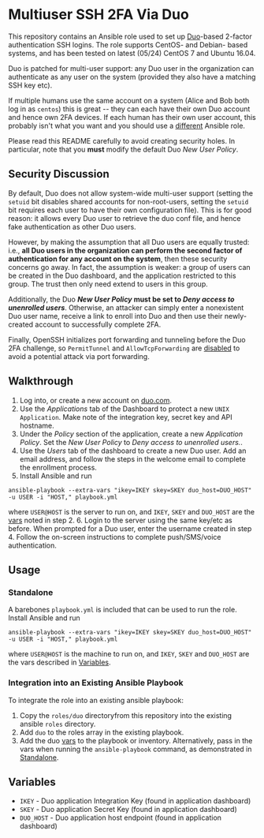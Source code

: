 # Multiuser SSH 2FA Via Duo
This repository contains an Ansible role used to set up [Duo](http://duo.com/)-based
2-factor authentication SSH logins. The role supports CentOS- and Debian- based systems, and has
been tested on latest (05/24) CentOS 7 and Ubuntu 16.04.

Duo is patched for multi-user support: any Duo user in the organization can authenticate as any user on the
system (provided they also have a matching SSH key etc).

If multiple humans use the same account on a system
(Alice and Bob both log in as `centos`) this is great -- they can each have their own Duo account and
hence own 2FA devices. If each human has their own user account, this probably isn't what you want and you
should use a [different](https://github.com/jlafon/ansible-duo-security) Ansible role.

Please read this README carefully to avoid creating security holes. In particular, note that you **must**
modify the default Duo _New User Policy_.

## Security Discussion
By default, Duo does not allow system-wide multi-user support (setting the `setuid` bit disables shared accounts for non-root-users, setting the `setuid` bit requires each user to have their own configuration file). This is for good reason: it allows every Duo user to retrieve the duo conf file, 
and hence fake authentication as other Duo users.

However, by making the assumption that all Duo users are equally trusted: i.e., **all Duo users in the
organization can perform the second factor of authentication for any account on the system**, then these
security concerns go away. In fact, the assumption is weaker: a group of users can be created in the Duo
dashboard, and the application restricted to this group. The trust then only need extend to users in this
group.

Additionally, the Duo **_New User Policy_ must be set to _Deny access to unenrolled users_**. Otherwise,
an attacker can simply enter a nonexistent Duo user name, receive a link to enroll into Duo and then use
their newly-created account to successfully complete 2FA.

Finally, OpenSSH initializes port forwarding and tunneling before the Duo 2FA challenge, so `PermitTunnel`
and `AllowTcpForwarding` are [disabled](https://duo.com/docs/loginduo) to avoid a potential attack via port
forwarding.


## Walkthrough
1. Log into, or create a new account on [duo.com](https://duo.com/).
2. Use the _Applications_ tab of the Dashboard to protect a new `UNIX Application`. Make note of the
integration key, secret key and API hostname.
3. Under the _Policy_ section of the application, create a new _Application Policy_. Set the _New User
Policy_ to _Deny access to unenrolled users._. 
4. Use the _Users_ tab of the dashboard to create a new Duo user. Add an email address, and follow the steps
in the welcome email to complete the enrollment process.
5. Install Ansible and run
```
ansible-playbook --extra-vars "ikey=IKEY skey=SKEY duo_host=DUO_HOST" -u USER -i "HOST," playbook.yml
```
where `USER@HOST` is the server to run on, and `IKEY`, `SKEY` and `DUO_HOST` are the [vars](#Variables)
noted in step 2.
6. Login to the server using the same key/etc as before. When prompted for a Duo user, enter the username
created in step 4. Follow the on-screen instructions to complete push/SMS/voice authentication.

## Usage
### Standalone
A barebones `playbook.yml` is included that can be used to run the role. Install Ansible and run
```
ansible-playbook --extra-vars "ikey=IKEY skey=SKEY duo_host=DUO_HOST" -u USER -i "HOST," playbook.yml
```
where `USER@HOST` is the machine to run on, and `IKEY`, `SKEY` and `DUO_HOST` are the vars described in
[Variables](#Variables).

### Integration into an Existing Ansible Playbook
To integrate the role into an existing ansible playbook:
1. Copy the `roles/duo` directoryfrom this repository into the existing ansible `roles` directory.
2. Add `duo` to the roles array in the existing playbook.
3. Add the duo [vars](#Variables) to the playbook or inventory. Alternatively, pass in the vars when
running the `ansible-playbook` command, as demonstrated in [Standalone](#Standalone).

## Variables
* `IKEY` - Duo application Integration Key (found in application dashboard)
* `SKEY` - Duo application Secret Key (found in application dashboard)
* `DUO_HOST` - Duo application host endpoint (found in application dashboard)
